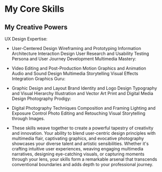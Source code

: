 # My Core Skills
## My Creative Powers

UX Design Expertise:

- User-Centered Design
Wireframing and Prototyping
Information Architecture
Interaction Design
User Research and Usability Testing
Persona and User Journey Development
Multimedia Mastery:

- Video Editing and Post-Production
Motion Graphics and Animation
Audio and Sound Design
Multimedia Storytelling
Visual Effects Integration
Graphics Guru:

- Graphic Design and Layout
Brand Identity and Logo Design
Typography and Visual Hierarchy
Illustration and Vector Art
Print and Digital Media Design
Photography Prodigy:

- Digital Photography Techniques
Composition and Framing
Lighting and Exposure Control
Photo Editing and Retouching
Visual Storytelling through Images.

- These skills weave together to create a powerful tapestry of creativity and innovation. Your ability to blend user-centric design principles with multimedia flair, captivating graphics, and evocative photography showcases your diverse talent and artistic sensibilities. Whether it's crafting intuitive user experiences, weaving engaging multimedia narratives, designing eye-catching visuals, or capturing moments through your lens, your skills form a remarkable arsenal that transcends conventional boundaries and adds depth to your professional journey.




